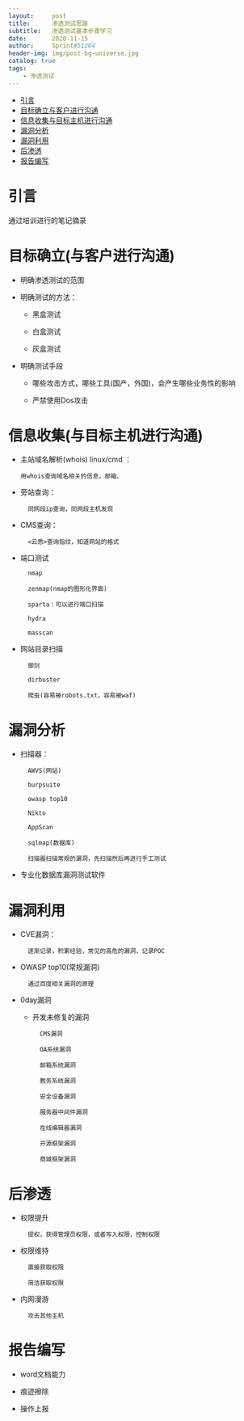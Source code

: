 ```yaml
---
layout:     post
title:      渗透测试思路
subtitle:   渗透测试基本步骤学习
date:       2020-11-15
author:     Sprint#51264
header-img: img/post-bg-universe.jpg
catalog: true
tags:
    - 渗透测试
---
```

<!-- TOC -->

- [引言](#%E5%BC%95%E8%A8%80)
- [目标确立与客户进行沟通](#%E7%9B%AE%E6%A0%87%E7%A1%AE%E7%AB%8B%E4%B8%8E%E5%AE%A2%E6%88%B7%E8%BF%9B%E8%A1%8C%E6%B2%9F%E9%80%9A)
- [信息收集与目标主机进行沟通](#%E4%BF%A1%E6%81%AF%E6%94%B6%E9%9B%86%E4%B8%8E%E7%9B%AE%E6%A0%87%E4%B8%BB%E6%9C%BA%E8%BF%9B%E8%A1%8C%E6%B2%9F%E9%80%9A)
- [漏洞分析](#%E6%BC%8F%E6%B4%9E%E5%88%86%E6%9E%90)
- [漏洞利用](#%E6%BC%8F%E6%B4%9E%E5%88%A9%E7%94%A8)
- [后渗透](#%E5%90%8E%E6%B8%97%E9%80%8F)
- [报告编写](#%E6%8A%A5%E5%91%8A%E7%BC%96%E5%86%99)

<!-- /TOC -->

# 引言

通过培训进行的笔记摘录

# 目标确立(与客户进行沟通)

* 明确渗透测试的范围

* 明确测试的方法：

    - 黑盒测试

    - 白盒测试

    - 灰盒测试



* 明确测试手段
    
    - 哪些攻击方式，哪些工具(国产，外国)，会产生哪些业务性的影响

    - 严禁使用Dos攻击


# 信息收集(与目标主机进行沟通)

* 主站域名解析(whois) linux/cmd ：

      用whois查询域名相关的信息，邮箱、

* 旁站查询：    

        同网段ip查询，同网段主机发现

* CMS查询：

        <云悉>查询指纹，知道网站的格式

            
* 端口测试
        
        nmap

        zenmap(nmap的图形化界面)

        sparta：可以进行端口扫描

        hydra

        masscan

* 网站目录扫描

        御剑

        dirbuster

        爬虫(容易被robots.txt，容易被waf)

# 漏洞分析

* 扫描器：

        AWVS(网站)
        
        burpsuite

        owasp top10

        Nikto

        AppScan

        sqlmap(数据库)

        扫描器扫描常规的漏洞，先扫描然后再进行手工测试

* 专业化数据库漏洞测试软件

# 漏洞利用

* CVE漏洞：

        逐渐记录，积累经验，常见的高危的漏洞，记录POC

* OWASP top10(常规漏洞)

        通过百度相关漏洞的原理

* 0day漏洞

    - 开发未修复的漏洞

            CMS漏洞

            OA系统漏洞

            邮箱系统漏洞

            教务系统漏洞

            安全设备漏洞

            服务器中间件漏洞

            在线编辑器漏洞

            开源框架漏洞

            商城框架漏洞

# 后渗透

* 权限提升

        提权，获得管理员权限，或者写入权限，控制权限

* 权限维持

        直接获取权限

        简洁获取权限

* 内网漫游

        攻击其他主机

# 报告编写

* word文档能力

* 痕迹擦除

* 操作上报
